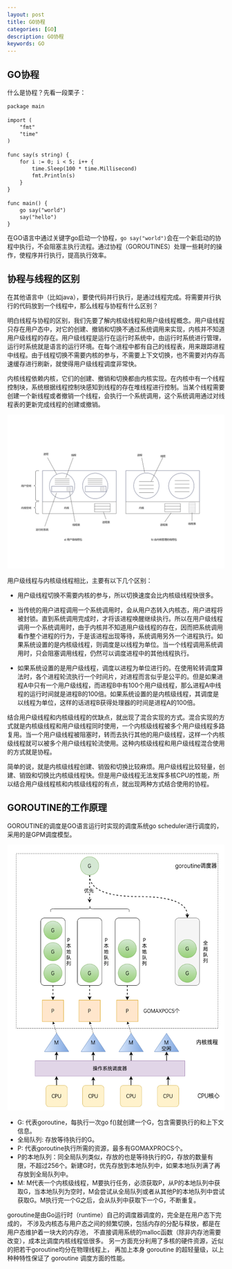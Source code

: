 ```yaml
---
layout: post
title: GO协程
categories: [GO]
description: GO协程
keywords: GO
---
```


## GO协程

什么是协程？先看一段栗子：
```
package main

import (
	"fmt"
	"time"
)

func say(s string) {
	for i := 0; i < 5; i++ {
		time.Sleep(100 * time.Millisecond)
		fmt.Println(s)
	}
}

func main() {
	go say("world")
	say("hello")
}
```

在GO语言中通过关键字go启动一个协程，`go say("world")`会在一个新启动的协程中执行，不会阻塞主执行流程。通过协程（GOROUTINES）处理一些耗时的操作，使程序并行执行，提高执行效率。

## 协程与线程的区别

在其他语言中（比如java），要使代码并行执行，是通过线程完成。将需要并行执行的代码放到一个线程中，那么线程与协程有什么区别？

明白线程与协程的区别，我们先要了解内核级线程和用户级线程概念。用户级线程只存在用户态中，对它的创建、撤销和切换不通过系统调用来实现，内核并不知道用户级线程的存在。用户级线程是运行在运行时系统中，由运行时系统进行管理，运行时系统就是语言的运行环境。在每个进程中都有自己的线程表，用来跟踪进程中线程。由于线程切换不需要内核的参与，不需要上下文切换，也不需要对内存高速缓存进行刷新，就使得用户级线程调度非常快。

内核线程依赖内核，它们的创建、撤销和切换都由内核实现。在内核中有一个线程控制块，系统根据线程控制块感知到线程的存在堆线程进行控制。当某个线程需要创建一个新线程或者撤销一个线程，会执行一个系统调用，这个系统调用通过对线程表的更新完成线程的创建或撤销。

![用户级线程与内核级线程对比示意图](https://github.com/qinchunabng/qinchunabng.github.io/blob/master/images/posts/go/%E7%BA%BF%E7%A8%8B.png?raw=true)

用户级线程与内核级线程相比，主要有以下几个区别：

- 用户级线程切换不需要内核的参与，所以切换速度会比内核级线程快很多。

- 当传统的用户进程调用一个系统调用时，会从用户态转入内核态，用户进程将被封锁。直到系统调用完成时，才将该进程唤醒继续执行。所以在用户级线程调用一个系统调用时，由于内核并不知道用户级线程的存在，因而把系统调用看作整个进程的行为，于是该进程出现等待，系统调用另外一个进程执行。如果系统设置的是内核级线程，则调度是以线程为单位。当一个线程调用系统调用时，只会阻塞调用线程，仍然可以调度进程中的其他线程执行。

- 如果系统设置的是用户级线程，调度以进程为单位进行的。在使用轮转调度算法时，各个进程轮流执行一个时间片，对进程而言似乎是公平的。但是如果进程A中只有一个用户级线程，而进程B中有100个用户级线程，那么进程A中线程的运行时间就是进程B的100倍。如果系统设置的是内核级线程，其调度是以线程为单位，这样的话进程B获得处理器的时间是进程A的100倍。

结合用户级线程和内核级线程的优缺点，就出现了混合实现的方式。混合实现的方式就是内核级线程和用户级线程同时使用，一个内核级线程被多个用户级线程多路复用。当一个用户级线程被阻塞时，转而去执行其他的用户级线程，这样一个内核级线程就可以被多个用户级线程轮流使用。这种内核级线程和用户级线程混合使用的方式就是协程。

简单的说，就是内核级线程创建、销毁和切换比较麻烦。用户级线程比较轻量，创建、销毁和切换比内核级线程快。但是用户级线程无法发挥多核CPU的性能，所以结合用户级线程核和内核级线程的有点，就出现两种方式结合使用的协程。

## GOROUTINE的工作原理

GOROUTINE的调度是GO语言运行时实现的调度系统go scheduler进行调度的，采用的是GPM调度模型。

![GPM](https://github.com/qinchunabng/qinchunabng.github.io/blob/master/images/posts/go/gpm.png?raw=true)

- G: 代表goroutine，每执行一次go f()就创建一个G，包含需要执行的和上下文信息。
- 全局队列: 存放等待执行的G。
- P: 代表goroutine执行所需的资源，最多有GOMAXPROCS个。
- P的本地队列：同全局队列类似，存放的也是等待执行的G，存放的数量有限，不超过256个。新建G时，优先存放到本地队列中，如果本地队列满了再存放到全局队列中。
- M: M代表一个内核级线程，M要执行任务，必须获取P，从P的本地队列中获取G，当本地队列为空时，M会尝试从全局队列或者从其他P的本地队列中尝试获取G。M执行完一个G之后，会从队列中获取下一个G，不断重复。
  
goroutine是由Go运行时（runtime）自己的调度器调度的，完全是在用户态下完成的， 不涉及内核态与用户态之间的频繁切换，包括内存的分配与释放，都是在用户态维护着一块大的内存池， 不直接调用系统的malloc函数（除非内存池需要改变），成本比调度内核线程低很多。 另一方面充分利用了多核的硬件资源，近似的把若干goroutine均分在物理线程上， 再加上本身 goroutine 的超轻量级，以上种种特性保证了 goroutine 调度方面的性能。